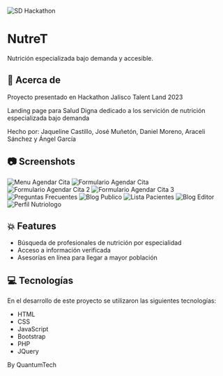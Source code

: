 ![SD Hackathon](https://user-images.githubusercontent.com/102548166/231571493-5c2ec67f-fe26-4eb8-901c-d50b04747547.png)


# NutreT

Nutrición especializada bajo demanda y accesible.

## 🚀 Acerca de
Proyecto presentado en Hackathon Jalisco Talent Land 2023

Landing page para Salud Digna dedicado a los servición de nutrición especializada bajo demanda

Hecho por: Jaqueline Castillo, José Muñetón, Daniel Moreno, Araceli Sánchez y Ángel García

## 📷 Screenshots
![Menu Agendar Cita](https://github.com/PepeMP23/NutreT/blob/main/img/ScreenShots/1-agendarCita.jpeg)
![Formulario Agendar Cita](https://github.com/PepeMP23/NutreT/blob/main/img/ScreenShots/2-fomularioAgenda.jpeg)
![Formulario Agendar Cita 2](https://github.com/PepeMP23/NutreT/blob/main/img/ScreenShots/3-fomularioAgenda-2.jpeg)
![Formulario Agendar Cita 3](https://github.com/PepeMP23/NutreT/blob/main/img/ScreenShots/4-fomularioAgenda-3.jpeg)
![Preguntas Frecuentes](https://github.com/PepeMP23/NutreT/blob/main/img/ScreenShots/5-preguntasFrecuentes.jpeg)
![Blog Publico](https://github.com/PepeMP23/NutreT/blob/main/img/ScreenShots/6-blog-publico.jpeg)
![Lista Pacientes](https://github.com/PepeMP23/NutreT/blob/main/img/ScreenShots/7-listaPacientes.jpeg)
![Blog Editor](https://github.com/PepeMP23/NutreT/blob/main/img/ScreenShots/8-blog-editor.jpeg)
![Perfil Nutriologo](https://github.com/PepeMP23/NutreT/blob/main/img/ScreenShots/9-perfilNutriologo.jpeg)

## 💥 Features
+ Búsqueda de profesionales de nutrición por especialidad
+ Acceso a información verificada
+ Asesorías en línea para llegar a mayor población


## 💻 Tecnologías
En el desarrollo de este proyecto se utilizaron las siguientes tecnologías:
+ HTML
+ CSS
+ JavaScript
+ Bootstrap
+ PHP
+ JQuery


By QuantumTech
